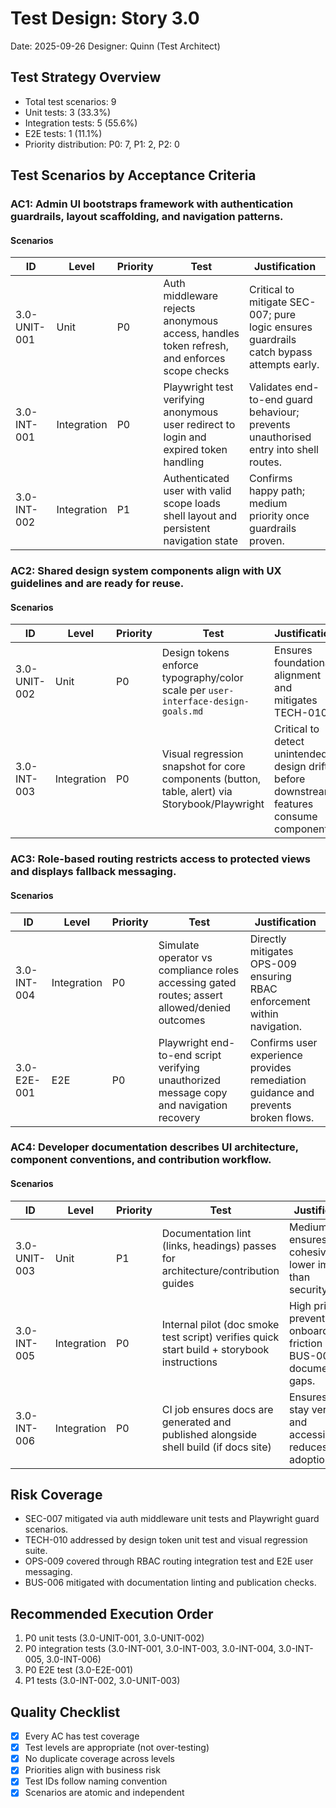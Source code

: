 # Test Design: Story 3.0

Date: 2025-09-26
Designer: Quinn (Test Architect)

## Test Strategy Overview

- Total test scenarios: 9
- Unit tests: 3 (33.3%)
- Integration tests: 5 (55.6%)
- E2E tests: 1 (11.1%)
- Priority distribution: P0: 7, P1: 2, P2: 0

## Test Scenarios by Acceptance Criteria

### AC1: Admin UI bootstraps framework with authentication guardrails, layout scaffolding, and navigation patterns.

#### Scenarios

| ID           | Level       | Priority | Test                                                                                  | Justification                                                                                   |
| ------------ | ----------- | -------- | ------------------------------------------------------------------------------------- | ----------------------------------------------------------------------------------------------- |
| 3.0-UNIT-001 | Unit        | P0       | Auth middleware rejects anonymous access, handles token refresh, and enforces scope checks | Critical to mitigate SEC-007; pure logic ensures guardrails catch bypass attempts early.        |
| 3.0-INT-001  | Integration | P0       | Playwright test verifying anonymous user redirect to login and expired token handling | Validates end-to-end guard behaviour; prevents unauthorised entry into shell routes.            |
| 3.0-INT-002  | Integration | P1       | Authenticated user with valid scope loads shell layout and persistent navigation state | Confirms happy path; medium priority once guardrails proven.                                    |

### AC2: Shared design system components align with UX guidelines and are ready for reuse.

#### Scenarios

| ID           | Level       | Priority | Test                                                                                 | Justification                                                                                     |
| ------------ | ----------- | -------- | ------------------------------------------------------------------------------------ | ------------------------------------------------------------------------------------------------- |
| 3.0-UNIT-002 | Unit        | P0       | Design tokens enforce typography/color scale per `user-interface-design-goals.md`   | Ensures foundational alignment and mitigates TECH-010.                                            |
| 3.0-INT-003  | Integration | P0       | Visual regression snapshot for core components (button, table, alert) via Storybook/Playwright | Critical to detect unintended design drifts before downstream features consume components.        |

### AC3: Role-based routing restricts access to protected views and displays fallback messaging.

#### Scenarios

| ID           | Level       | Priority | Test                                                                                     | Justification                                                                                           |
| ------------ | ----------- | -------- | ---------------------------------------------------------------------------------------- | ------------------------------------------------------------------------------------------------------- |
| 3.0-INT-004  | Integration | P0       | Simulate operator vs compliance roles accessing gated routes; assert allowed/denied outcomes | Directly mitigates OPS-009 ensuring RBAC enforcement within navigation.                                |
| 3.0-E2E-001  | E2E         | P0       | Playwright end-to-end script verifying unauthorized message copy and navigation recovery | Confirms user experience provides remediation guidance and prevents broken flows.                      |

### AC4: Developer documentation describes UI architecture, component conventions, and contribution workflow.

#### Scenarios

| ID           | Level       | Priority | Test                                                                                        | Justification                                                                                         |
| ------------ | ----------- | -------- | ------------------------------------------------------------------------------------------- | ----------------------------------------------------------------------------------------------------- |
| 3.0-UNIT-003 | Unit        | P1       | Documentation lint (links, headings) passes for architecture/contribution guides           | Medium risk; ensures docs cohesive but lower impact than security/perf.                               |
| 3.0-INT-005  | Integration | P0       | Internal pilot (doc smoke test script) verifies quick start build + storybook instructions | High priority to prevent onboarding friction and BUS-006 documentation gaps.                         |
| 3.0-INT-006  | Integration | P0       | CI job ensures docs are generated and published alongside shell build (if docs site)       | Ensures docs stay versioned and accessible; reduces adoption risk.                                   |

## Risk Coverage

- SEC-007 mitigated via auth middleware unit tests and Playwright guard scenarios.
- TECH-010 addressed by design token unit test and visual regression suite.
- OPS-009 covered through RBAC routing integration test and E2E user messaging.
- BUS-006 mitigated with documentation linting and publication checks.

## Recommended Execution Order

1. P0 unit tests (3.0-UNIT-001, 3.0-UNIT-002)
2. P0 integration tests (3.0-INT-001, 3.0-INT-003, 3.0-INT-004, 3.0-INT-005, 3.0-INT-006)
3. P0 E2E test (3.0-E2E-001)
4. P1 tests (3.0-INT-002, 3.0-UNIT-003)

## Quality Checklist

- [x] Every AC has test coverage
- [x] Test levels are appropriate (not over-testing)
- [x] No duplicate coverage across levels
- [x] Priorities align with business risk
- [x] Test IDs follow naming convention
- [x] Scenarios are atomic and independent
